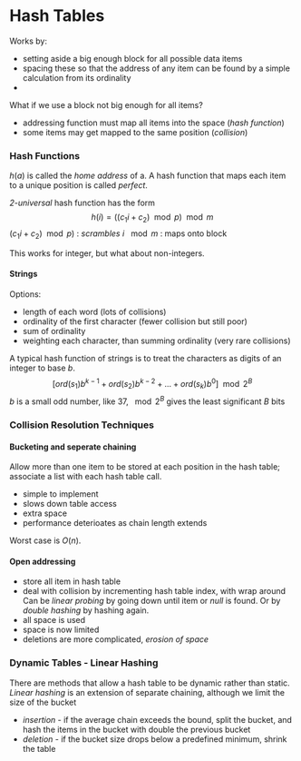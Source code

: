 # Hash Tables
Works by:
- setting aside a big enough block for all possible data items
- spacing these so that the address of any item can be found by a simple calculation from its ordinality
- 
What if we use a block not big enough for all items?
- addressing function must map all items into the space (*hash function*)
- some items may get mapped to the same position (*collision*)

### Hash Functions
$h(a)$ is called the *home address* of a.
A hash function that maps each item to a unique position is called *perfect*.

*2-universal* hash function has the form
$$h(i) = ((c_1i+c_2)\mod p)\mod m$$
$(c_1i+c_2)\mod p)$ : *scrambles* $i$
$\mod m$ : maps onto block

This works for integer, but what about non-integers.

#### Strings
Options:
- length of each word (lots of collisions)
- ordinality of the first character (fewer collision but still poor)
- sum of ordinality
- weighting each character, than summing ordinality (very rare collisions)

A typical hash function of strings is to treat the characters as digits of an integer to base $b$. 
$$[ord(s_1)b^{k-1}+ord(s_2)b^{k-2}+...+ord(s_k)b^0]\mod 2^B$$
$b$ is a small odd number, like 37, $\mod 2^B$ gives the least significant $B$ bits

### Collision Resolution Techniques
#### Bucketing and seperate chaining
Allow more than one item to be stored at each position in the hash table; associate a list with each hash table call.
- simple to implement
- slows down table access
- extra space
- performance deterioates as chain length extends

Worst case is $O(n)$.

#### Open addressing
- store all item in hash table
- deal with collision by incrementing hash table index, with wrap around
Can be *linear probing* by going down until item or *null* is found.
Or by *double hashing* by hashing again.
- all space is used
- space is now limited
- deletions are more complicated, *erosion of space*
### Dynamic Tables - Linear Hashing
There are methods that allow a hash table to be dynamic rather than static.
*Linear hashing* is an extension of separate chaining, although we limit the size of the bucket
- *insertion* - if the average chain exceeds the bound, split the bucket, and hash the items in the bucket with double the  previous bucket
- *deletion* - if the bucket size drops below a predefined minimum, shrink the table